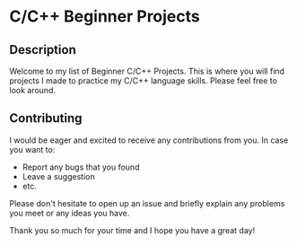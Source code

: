 # C/C++ Beginner Projects

## Description
Welcome to my list of Beginner C/C++ Projects. This is where you will find projects I made to practice my C/C++ language skills. 
Please feel free to look around.

## Contributing
I would be eager and excited to receive any contributions from you.
In case you want to:
- Report any bugs that you found
- Leave a suggestion
- etc.

Please don't hesitate to open up an issue and briefly explain any problems you meet or any ideas you have.

Thank you so much for your time and I hope you have a great day!

